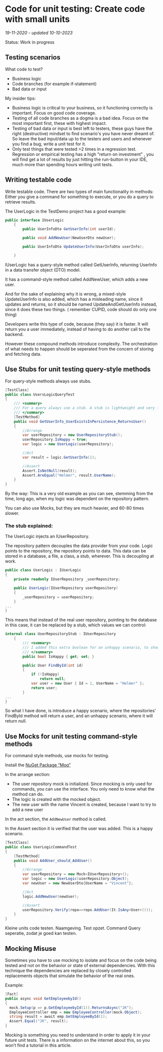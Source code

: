 # Code for unit testing: Create code with small units

*19-11-2020 - updated 10-10-2023*

Status: Work in progress

[//]: # (	ToDo :  This part is about writing testable code )

## Testing scenarios

What code to test?

- Business logic
- Code branches (for example if-statement)
- Bad data or input

My insider tips:

- Business logic is critical to your business, so it functioning correctly is important. Focus on good code coverage.
- Testing of all code branches as a dogma is a bad idea. Focus on the most important first, these with highest impact.
- Testing of bad data or input is best left to testers, these guys have the right (destructive) mindset to find
  scenario's you have never dreamt of. So leave the bad input/data up to the testers and users and whenever you find a
  bug, write a unit test for it.
- Only test things that were tested >2 times in a regression test. Regression or empirical testing has a high "return on
  investment" , you will find get a lot of results by just hitting the run-button in your IDE, much more than spending
  hours writing unit tests.

## Writing testable code

Write testable code.
There are two types of main functionality in methods: Either you give a command for something to execute, or you do a
query to retrieve results.

The UserLogic in the TestDemo project has a good example:

```cs
public interface IUserLogic
	{
        public UserInfoDto GetUserInfo(int userId);

        public void AddNewUser(NewUserDto newUser);

        public UserInfoDto UpdateUserInfo(UserInfoDto userInfo);

    }
```

IUserLogic has a query-style method called GetUserInfo, returning UserInfo in a data transfer object (DTO) model.

It has a command-style method called AddNewUser, which adds a new user.

And for the sake of explaining why it is wrong, a mixed-style UpdateUserInfo is also added, which has a misleading name,
since it updates and returns, so it should be named UpdateAndGetUserInfo instead, since it does these two things. (
remember CUPID, code should do only one thing)

Developers write this type of code, because (they say) it is faster. It will return you a user immediately, instead of
having to do another call to the backend.

However these compound methods introduce complexity. The orchestration of what needs to happen should be seperated from
the concern of storing and fetching data.

## Use Stubs for unit testing query-style methods

For query-style methods always use stubs.

```cs
[TestClass]
public class UsersLogicQueryTest
{
    /// <summary>
    /// For a query always use a stub. A stub is lightweight and very fast
    /// </summary>
    [TestMethod]
    public void GetUserInfo_UserExistsInPersistence_ReturnsUser()
    {
        //Arrange
        var userRepository = new UserRepositoryStub();
        userRepository.IsHappy = true;
        var logic = new UserLogic(userRepository);

        //Act
        var result = logic.GetUserInfo(1);

        //Assert
        Assert.IsNotNull(result);
        Assert.AreEqual("Helmer", result.UserName);
    }
}
```

By the way: This is a very old example as you can see, stemming from the time, long ago, when my logic was dependent on
the repository pattern.

You can also use Mocks, but they are much heavier, and 60-80 times slower.

### The stub explained:

The UserLogic injects an IUserRepository.

The repository pattern decouples the data provider from your code. Logic points to the repository, the repository points
to data. This data can be stored in a database, a file, a class, a stub, wherever. This is decoupling at work.

```cs
public class UserLogic : IUserLogic
{
    private readonly IUserRepository _userRepository;

    public UserLogic(IUserRepository userRepository)
    {
        _userRepository = userRepository;
    }
...
}
```

This means that instead of the real user repository, pointing to the database in this case, it can be replaced by a
stub, which values we can control:

```cs
internal class UserRepositoryStub : IUserRepository
    {
        /// <summary>
        /// I added this extra boolean for an unhappy scenario, to show you can extend the sub.
        /// </summary>
        public bool IsHappy { get; set; }

        public User FindById(int id)
        {
            if (!IsHappy)
                return null;
            var user = new User { Id = 1, UserName = "Helmer" };
            return user;
        }
...
}
```

So what I have done, is introduce a happy scenario, where the repositories' FindById method will return a user, and an
unhappy scenario, where it will return null.

## Use Mocks for unit testing command-style methods

For command style methods, use mocks for testing.

Install the [NuGet Package “Moq”](https://www.nuget.org/packages/Moq)

In the arrange section:

- The user repository mock is initialized. Since mocking is only used for commands, you can use the interface. You only
  need to know what the method can do.
- The logic is created with the mocked object.
- The new user with the name Vincent is created, because I want to try to add a new user

In the act section, the <code>AddNewUser</code> method is called.

In the Assert section it is verified that the user was added. This is a happy scenario.

```cs
[TestClass]
public class UserLogicCommandTest
{
    [TestMethod]
    public void AddUser_should_AddUser()
    {
        //Arrange
        var userRepository = new Mock<IUserRepository>();
        var logic = new UserLogic(userRepository.Object);
        var newUser = new NewUserDto{UserName = "Vincent"};

        //Act
        logic.AddNewUser(newUser);

        //Assert
        userRepository.Verify(repo=>repo.AddUser(It.IsAny<User>()));
    }
}
```

[//]: # (	ToDo: Denk aan wat je wilt vertellen en wijk daar niet van af!)
[//]: # ( ToDo: Onderstaande is niet passend, en ik verwacht hier een soort conclusie, Dus:) 
Kleine units code testen. Naamgeving. Test opzet. Command Query seperatie, zodat je goed kan
testen.

## Mocking Misuse

[//]: # (	ToDo :  Dit is dus een slecht voorbeeld, omdat het langzamer is. Laat dat ook zien in een test!)
Sometimes you have to use mocking to isolate and focus on the code being tested and not on the behavior or state of
external dependencies. With this technique the dependencies are replaced by closely controlled replacements objects that
simulate the behavior of the real ones.

Example:

```cs
[Fact]  
public async void GetEmployeebyId()  
{  
  mock.Setup(p => p.GetEmployeebyId(1)).ReturnsAsync("JK");  
  EmployeeController emp = new EmployeeController(mock.Object);  
  string result = await emp.GetEmployeeById(1);  
  Assert.Equal("JK", result);  
} 
```

Mocking is something you need to understand in order to apply it in your future unit tests. There is a information on
the internet about this, so you won’t find a tutorial in this article.
